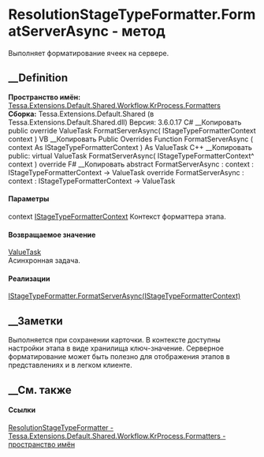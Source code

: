 # ResolutionStageTypeFormatter.FormatServerAsync - метод
Выполняет форматирование ячеек на сервере.
## __Definition
 **Пространство имён:**
[Tessa.Extensions.Default.Shared.Workflow.KrProcess.Formatters](N_Tessa_Extensions_Default_Shared_Workflow_KrProcess_Formatters.htm)  
 **Сборка:** Tessa.Extensions.Default.Shared (в
Tessa.Extensions.Default.Shared.dll) Версия: 3.6.0.17
C# __Копировать
     public override ValueTask FormatServerAsync(
    	IStageTypeFormatterContext context
    )
VB __Копировать
     Public Overrides Function FormatServerAsync ( 
    	context As IStageTypeFormatterContext
    ) As ValueTask
C++ __Копировать
     public:
    virtual ValueTask FormatServerAsync(
    	IStageTypeFormatterContext^ context
    ) override
F# __Копировать
     abstract FormatServerAsync : 
            context : IStageTypeFormatterContext -> ValueTask 
    override FormatServerAsync : 
            context : IStageTypeFormatterContext -> ValueTask 
#### Параметры
context
[IStageTypeFormatterContext](T_Tessa_Extensions_Default_Shared_Workflow_KrProcess_Formatters_IStageTypeFormatterContext.htm)
    Контекст форматтера этапа.
#### Возвращаемое значение
[ValueTask](https://learn.microsoft.com/dotnet/api/system.threading.tasks.valuetask)  
Асинхронная задача.
#### Реализации
[IStageTypeFormatter.FormatServerAsync(IStageTypeFormatterContext)](M_Tessa_Extensions_Default_Shared_Workflow_KrProcess_Formatters_IStageTypeFormatter_FormatServerAsync.htm)  
##  __Заметки
Выполняется при сохранении карточки. В контексте доступны настройки этапа в
виде хранилища ключ-значение. Серверное форматирование может быть полезно для
отображения этапов в представлениях и в легком клиенте.
##  __См. также
#### Ссылки
[ResolutionStageTypeFormatter -
](T_Tessa_Extensions_Default_Shared_Workflow_KrProcess_Formatters_ResolutionStageTypeFormatter.htm)
[Tessa.Extensions.Default.Shared.Workflow.KrProcess.Formatters - пространство
имён](N_Tessa_Extensions_Default_Shared_Workflow_KrProcess_Formatters.htm)
